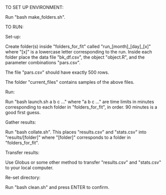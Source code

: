 TO SET UP ENVIRONMENT:

Run "bash make_folders.sh".

TO RUN:

Set-up:

Create folder(s) inside "folders_for_fit" called "run_[month]\_[day]\_[x]" where "[x]" is a lowercase letter corresponding to the run.
Inside each folder place the data file "bk_df.csv", the object "object.R", and the parameter combinations "pars.csv".

The file "pars.csv" should have exactly 500 rows.

The folder "current_files" contains samples of the above files.

Run:

Run "bash launch.sh a b c ..." where "a b c ..." are time limits in minutes corresponding to each folder in "folders_for_fit", in order. 90 minutes is a good first guess.

Gather results:

Run "bash collate.sh". This places "results.csv" and "stats.csv" into "results/[folder]" where "[folder]" corresponds to a folder in "folders_for_fit".

Transfer results:

Use Globus or some other method to transfer "results.csv" and "stats.csv" to your local computer.

Re-set directory:

Run "bash clean.sh" and press ENTER to confirm.
